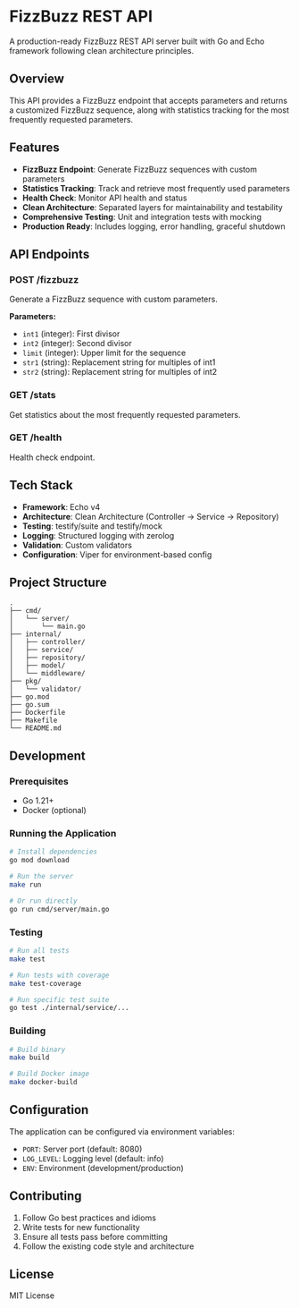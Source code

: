 # FizzBuzz REST API

A production-ready FizzBuzz REST API server built with Go and Echo framework following clean architecture principles.

## Overview

This API provides a FizzBuzz endpoint that accepts parameters and returns a customized FizzBuzz sequence, along with statistics tracking for the most frequently requested parameters.

## Features

- **FizzBuzz Endpoint**: Generate FizzBuzz sequences with custom parameters
- **Statistics Tracking**: Track and retrieve most frequently used parameters
- **Health Check**: Monitor API health and status
- **Clean Architecture**: Separated layers for maintainability and testability
- **Comprehensive Testing**: Unit and integration tests with mocking
- **Production Ready**: Includes logging, error handling, graceful shutdown

## API Endpoints

### POST /fizzbuzz
Generate a FizzBuzz sequence with custom parameters.

**Parameters:**
- `int1` (integer): First divisor
- `int2` (integer): Second divisor  
- `limit` (integer): Upper limit for the sequence
- `str1` (string): Replacement string for multiples of int1
- `str2` (string): Replacement string for multiples of int2

### GET /stats
Get statistics about the most frequently requested parameters.

### GET /health
Health check endpoint.

## Tech Stack

- **Framework**: Echo v4
- **Architecture**: Clean Architecture (Controller → Service → Repository)
- **Testing**: testify/suite and testify/mock
- **Logging**: Structured logging with zerolog
- **Validation**: Custom validators
- **Configuration**: Viper for environment-based config

## Project Structure

```
.
├── cmd/
│   └── server/
│       └── main.go
├── internal/
│   ├── controller/
│   ├── service/
│   ├── repository/
│   ├── model/
│   └── middleware/
├── pkg/
│   └── validator/
├── go.mod
├── go.sum
├── Dockerfile
├── Makefile
└── README.md
```

## Development

### Prerequisites
- Go 1.21+
- Docker (optional)

### Running the Application

```bash
# Install dependencies
go mod download

# Run the server
make run

# Or run directly
go run cmd/server/main.go
```

### Testing

```bash
# Run all tests
make test

# Run tests with coverage
make test-coverage

# Run specific test suite
go test ./internal/service/...
```

### Building

```bash
# Build binary
make build

# Build Docker image
make docker-build
```

## Configuration

The application can be configured via environment variables:

- `PORT`: Server port (default: 8080)
- `LOG_LEVEL`: Logging level (default: info)
- `ENV`: Environment (development/production)

## Contributing

1. Follow Go best practices and idioms
2. Write tests for new functionality
3. Ensure all tests pass before committing
4. Follow the existing code style and architecture

## License

MIT License